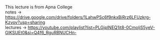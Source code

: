 This lecture is from Apna College
<br>
notes -> https://drive.google.com/drive/folders/1LahwPSc6f9nkxBiRrz6LFUzkrg-Kzvov?usp=sharing
<br>
lectures -> https://youtube.com/playlist?list=PLGjplNEQ1it8-0CmoljS5yeV-GlKSUEt0&si=Q4f6_RguRBNUCHn-
